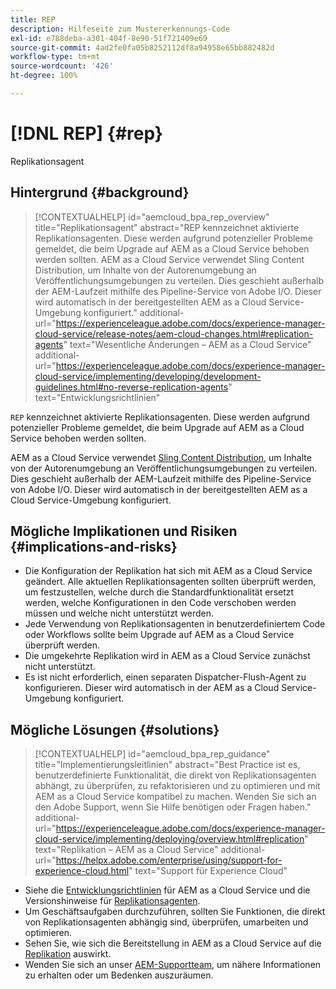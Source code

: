 ```yaml
---
title: REP
description: Hilfeseite zum Mustererkennungs-Code
exl-id: e788deba-a301-404f-8e90-51f721409e69
source-git-commit: 4ad2fe0fa05b8252112df8a94958e65bb882482d
workflow-type: tm+mt
source-wordcount: '426'
ht-degree: 100%

---
```


# [!DNL REP] {#rep}

Replikationsagent

## Hintergrund {#background}

>[!CONTEXTUALHELP]
>id="aemcloud_bpa_rep_overview"
>title="Replikationsagent"
>abstract="REP kennzeichnet aktivierte Replikationsagenten. Diese werden aufgrund potenzieller Probleme gemeldet, die beim Upgrade auf AEM as a Cloud Service behoben werden sollten. AEM as a Cloud Service verwendet Sling Content Distribution, um Inhalte von der Autorenumgebung an Veröffentlichungsumgebungen zu verteilen. Dies geschieht außerhalb der AEM-Laufzeit mithilfe des Pipeline-Service von Adobe I/O. Dieser wird automatisch in der bereitgestellten AEM as a Cloud Service-Umgebung konfiguriert."
>additional-url="https://experienceleague.adobe.com/docs/experience-manager-cloud-service/release-notes/aem-cloud-changes.html#replication-agents" text="Wesentliche Änderungen – AEM as a Cloud Service"
>additional-url="https://experienceleague.adobe.com/docs/experience-manager-cloud-service/implementing/developing/development-guidelines.html#no-reverse-replication-agents" text="Entwicklungsrichtlinien"

`REP` kennzeichnet aktivierte Replikationsagenten. Diese werden aufgrund potenzieller Probleme gemeldet, die beim Upgrade auf AEM as a Cloud Service behoben werden sollten.

AEM as a Cloud Service verwendet [Sling Content Distribution](https://sling.apache.org/documentation/bundles/content-distribution.html), um Inhalte von der Autorenumgebung an Veröffentlichungsumgebungen zu verteilen. Dies geschieht außerhalb der AEM-Laufzeit mithilfe des Pipeline-Service von Adobe I/O. Dieser wird automatisch in der bereitgestellten AEM as a Cloud Service-Umgebung konfiguriert.

## Mögliche Implikationen und Risiken {#implications-and-risks}

* Die Konfiguration der Replikation hat sich mit AEM as a Cloud Service geändert. Alle aktuellen Replikationsagenten sollten überprüft werden, um festzustellen, welche durch die Standardfunktionalität ersetzt werden, welche Konfigurationen in den Code verschoben werden müssen und welche nicht unterstützt werden.
* Jede Verwendung von Replikationsagenten in benutzerdefiniertem Code oder Workflows sollte beim Upgrade auf AEM as a Cloud Service überprüft werden.
* Die umgekehrte Replikation wird in AEM as a Cloud Service zunächst nicht unterstützt.
* Es ist nicht erforderlich, einen separaten Dispatcher-Flush-Agent zu konfigurieren. Dieser wird automatisch in der AEM as a Cloud Service-Umgebung konfiguriert.

## Mögliche Lösungen {#solutions}

>[!CONTEXTUALHELP]
>id="aemcloud_bpa_rep_guidance"
>title="Implementierungsleitlinien"
>abstract="Best Practice ist es, benutzerdefinierte Funktionalität, die direkt von Replikationsagenten abhängt, zu überprüfen, zu refaktorisieren und zu optimieren und mit AEM as a Cloud Service kompatibel zu machen. Wenden Sie sich an den Adobe Support, wenn Sie Hilfe benötigen oder Fragen haben."
>additional-url="https://experienceleague.adobe.com/docs/experience-manager-cloud-service/implementing/deploying/overview.html#replication" text="Replikation – AEM as a Cloud Service"
>additional-url="https://helpx.adobe.com/enterprise/using/support-for-experience-cloud.html" text="Support für Experience Cloud"

* Siehe die [Entwicklungsrichtlinien](https://experienceleague.adobe.com/docs/experience-manager-cloud-service/implementing/developing/development-guidelines.html?lang=de#no-reverse-replication-agents) für AEM as a Cloud Service und die Versionshinweise für [Replikationsagenten](https://experienceleague.adobe.com/docs/experience-manager-cloud-service/release-notes/aem-cloud-changes.html?lang=de#replication-agents).
* Um Geschäftsaufgaben durchzuführen, sollten Sie Funktionen, die direkt von Replikationsagenten abhängig sind, überprüfen, umarbeiten und optimieren.
* Sehen Sie, wie sich die Bereitstellung in AEM as a Cloud Service auf die [Replikation](https://experienceleague.adobe.com/docs/experience-manager-cloud-service/implementing/deploying/overview.html?lang=de#replication) auswirkt.
* Wenden Sie sich an unser [AEM-Supportteam](https://helpx.adobe.com/de/enterprise/using/support-for-experience-cloud.html), um nähere Informationen zu erhalten oder um Bedenken auszuräumen.
